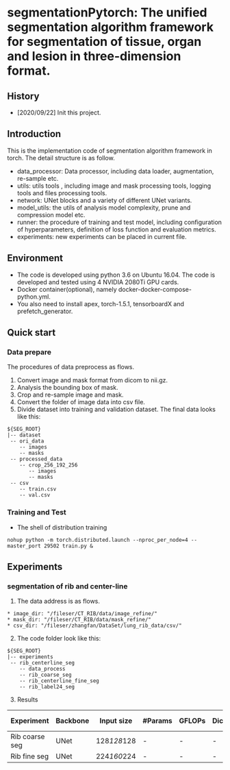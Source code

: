 # segmentationPytorch: The unified segmentation algorithm framework for segmentation of tissue, organ and lesion in three-dimension format.

## History
* \[2020/09/22] Init this project.

## Introduction
This is the implementation code of segmentation algorithm framework in torch. The detail structure is as follow.  
* data_processor: Data processor, including data loader, augmentation, re-sample etc.
* utils: utils tools , including image and mask processing tools, logging tools and files processing tools.
* network: UNet blocks and a variety of different UNet variants.
* model_utils: the utils of analysis model complexity, prune and compression model etc.
* runner: the procedure of training and test model, including configuration of hyperparameters, definition of loss function and evaluation metrics.
* experiments: new experiments can be placed in current file.

## Environment
* The code is developed using python 3.6 on Ubuntu 16.04. The code is developed and tested using 4 NVIDIA 2080Ti GPU cards. 
* Docker container(optional), namely docker-docker-compose-python.yml.
* You also need to install apex, torch-1.5.1, tensorboardX and prefetch_generator.

## Quick start
### Data prepare
The procedures of data preprocess as flows.
1. Convert image and mask format from dicom to nii.gz.
2. Analysis the bounding box of mask.
3. Crop and re-sample image and mask.
4. Convert the folder of image data into csv file.
5. Divide dataset into training and validation dataset.
The final data looks like this:
````
${SEG_ROOT}
|-- dataset
 -- ori_data
    -- images
    -- masks
 -- processed_data
    -- crop_256_192_256
       -- images
       -- masks
 -- csv
    -- train.csv
    -- val.csv
````

### Training and Test
* The shell of distribution training
````
nohup python -m torch.distributed.launch --nproc_per_node=4 --master_port 29502 train.py &
````

## Experiments
### segmentation of rib and center-line
1. The data address is as flows.
````
* image_dir: "/fileser/CT_RIB/data/image_refine/"
* mask_dir: "/fileser/CT_RIB/data/mask_refine/"
* csv_dir: "/fileser/zhangfan/DataSet/lung_rib_data/csv/"
````
2. The code folder look like this:
```
${SEG_ROOT}
|-- experiments
 -- rib_centerline_seg
    -- data_process
    -- rib_coarse_seg
    -- rib_centerline_fine_seg
    -- rib_label24_seg
```
3. Results

| Experiment         | Backbone | Input size  | #Params | GFLOPs |  Dice | label acc.|
|--------------------|----------|-------------|---------|--------|-------|-----------| 
| Rib coarse seg     | UNet     | 128*128*128 |   -     |   -    |   -   |     -     |
| Rib fine seg       | UNet     | 224*160*224 |   -     |   -    |   -   |     -     | 
